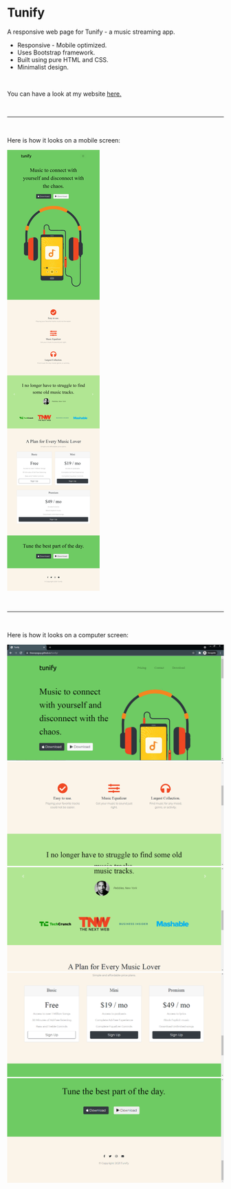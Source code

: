 # Tunify

A responsive web page for Tunify - a music streaming app.

- Responsive - Mobile optimized.
- Uses Bootstrap framework.
- Built using pure HTML and CSS.
- Minimalist design.

&emsp;

You can have a look at my website [here.](https://theoopsguy.github.io/tunify/ "Tunify")

&emsp;

---

&emsp;

Here is how it looks on a mobile screen:

![Mobile version](screenshots/mobile.png)

&emsp;

---

&emsp;

Here is how it looks on a computer screen:

![PC version](screenshots/pc_1.png)
![PC version](screenshots/pc_2.png)
![PC version](screenshots/pc_3.png)
![PC version](screenshots/pc_4.png)
![PC version](screenshots/pc_5.png)